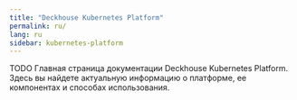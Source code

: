 ```yaml
---
title: "Deckhouse Kubernetes Platform"
permalink: ru/
lang: ru
sidebar: kubernetes-platform
---
```


TODO Главная страница документации Deckhouse Kubernetes Platform. Здесь вы найдете актуальную информацию о платформе, ее компонентах и способах использования.

